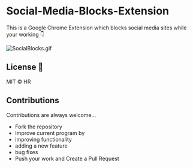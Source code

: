 # Social-Media-Blocks-Extension
This is a Google Chrome Extension which blocks social media sites while your working 👇

![SocialBlocks.gif](https://user-images.githubusercontent.com/101202952/180454143-07c76da8-e1b4-434b-8ce6-b0b14e199380.gif)


## License 📝
MIT © HR

## Contributions
Contributions are always welcome...

- Fork the repository
- Improve current program by
- improving functionality
- adding a new feature
- bug fixes
- Push your work and Create a Pull Request
